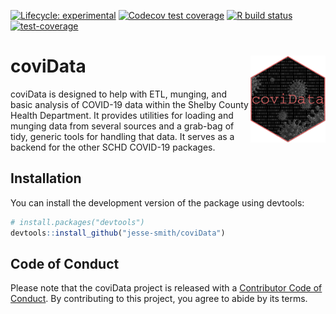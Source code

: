 <!-- badges: start -->
  [![Lifecycle: experimental](https://img.shields.io/badge/lifecycle-experimental-orange.svg)](https://www.tidyverse.org/lifecycle/#experimental)
[![Codecov test coverage](https://codecov.io/gh/jesse-smith/coviData/branch/master/graph/badge.svg)](https://codecov.io/gh/jesse-smith/coviData?branch=master)
[![R build status](https://github.com/jesse-smith/coviData/workflows/R-CMD-check/badge.svg)](https://github.com/jesse-smith/coviData/actions)
[![test-coverage](https://github.com/jesse-smith/coviData/workflows/test-coverage/badge.svg)](https://github.com/jesse-smith/coviData/actions)
<!-- badges: end -->
 
# coviData <img src='man/figures/logo.png' align="right" height="139" />

coviData is designed to help with ETL, munging, and basic analysis of COVID-19
data within the Shelby County Health Department. It provides utilities for
loading and munging data from several sources and a grab-bag of tidy, generic
tools for handling that data. It serves as a backend for the other SCHD COVID-19
packages.

## Installation

You can install the development version of the package using devtools:

``` r
# install.packages("devtools")
devtools::install_github("jesse-smith/coviData")
```

## Code of Conduct

Please note that the coviData project is released with a [Contributor Code of Conduct](https://contributor-covenant.org/version/2/0/CODE_OF_CONDUCT.html). By 
contributing to this project, you agree to abide by its terms.

